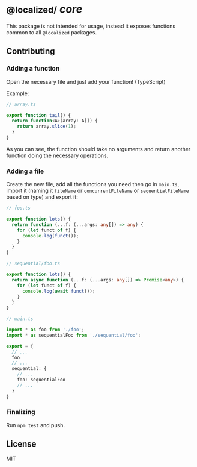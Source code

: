 # <small>@localized/</small> *core*

This package is not intended for usage, instead it exposes functions common to all `@localized` packages.

## Contributing

### Adding a function

Open the necessary file and just add your function! (TypeScript)

Example:

```ts
// array.ts

export function tail() {
  return function<A>(array: A[]) {
    return array.slice(1);
  }
}
```

As you can see, the function should take no arguments and return another function doing the necessary operations.

### Adding a file

Create the new file, add all the functions you need then go in `main.ts`, import it (naming it `fileName` or `concurrentFileName` or `sequentialFileName` based on type) and export it:

```ts
// foo.ts

export function lots() {
  return function (...f: (...args: any[]) => any) {
    for (let funct of f) {
      console.log(funct());
    }
  }
}
```

```ts
// sequential/foo.ts

export function lots() {
  return async function (...f: (...args: any[]) => Promise<any>) {
    for (let funct of f) {
      console.log(await funct());
    }
  }
}
```

```ts
// main.ts

import * as foo from './foo';
import * as sequentialFoo from './sequential/foo';

export = {
  // ...
  foo
  // ...
  sequential: {
    // ...
    foo: sequentialFoo
    // ...
  }
}
```

### Finalizing

Run `npm test` and push.

## License

MIT
